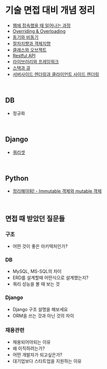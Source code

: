 # 기술 면접 대비 개념 정리

- [웹에 접속했을 때 일어나는 과정](https://github.com/kdh92417/TIL/blob/master/etc/interview/웹에접속했을때.md)
- [Overriding & Overloading](https://github.com/kdh92417/TIL/blob/master/etc/interview/Overriding_and_Overloading.md)
- [동기와 비동기](https://github.com/kdh92417/TIL/blob/master/etc/interview/동기_비동기.md)
- [절차지향과 객체지향](https://github.com/kdh92417/TIL/blob/master/etc/interview/절차지향과객체지향.md)
- [클래스와 오브젝트](https://github.com/kdh92417/TIL/blob/master/etc/interview/class_object.md)
- [Restful API](https://github.com/kdh92417/TIL/blob/master/etc/interview/restful_api.md)
- [라이브러리와 프레임워크](https://github.com/kdh92417/TIL/blob/master/etc/interview/Libraries_and_Framework.md)
- [스택과 큐](https://github.com/kdh92417/TIL/blob/master/etc/interview/stack_and_queue.md)
- [서버사이드 렌더링과 클라이언트 사이드 렌더링](https://github.com/kdh92417/TIL/blob/master/etc/interview/ssr_and_csr.md)

<br>

## DB

- 정규화

<br>

## Django

- [쿼리셋](https://github.com/kdh92417/TIL/blob/master/etc/interview/query_set.md)

<br>

## Python

- [정리해야됨! - Immutable 객체와 mutable 객체](https://github.com/kdh92417/TIL/blob/master/etc/interview/immutable_and_mutable.md)

<br>

## 면접 때 받았던 질문들

### 구조
- 어떤 것이 좋은 아키텍처인가?

### DB

- MySQL, MS-SQL의 차이
- ERD를 설계할때 어떤식으로 설계했는지?
- 쿼리 성능을 볼 때 보는 것

### Django
- Django 구조 설명을 해보세요
- ORM을 쓰는 것과 아닌 것의 차이

### 채용관련

- 채용되어야되는 이유
- 왜 이직하려는가?
- 어떤 개발자가 되고싶은가?
- 대기업보다 스타트업을 지원하는 이유